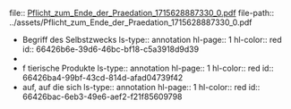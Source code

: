 file:: [Pflicht_zum_Ende_der_Praedation_1715628887330_0.pdf](../assets/Pflicht_zum_Ende_der_Praedation_1715628887330_0.pdf)
file-path:: ../assets/Pflicht_zum_Ende_der_Praedation_1715628887330_0.pdf

- Begriff des Selbstzwecks
  ls-type:: annotation
  hl-page:: 1
  hl-color:: red
  id:: 66426b6e-39d6-46bc-bf18-c5a3918d9d39
-
- f tierische Produkte
  ls-type:: annotation
  hl-page:: 1
  hl-color:: red
  id:: 66426ba4-99bf-43cd-814d-afad04739f42
- auf, auf die sich 
  ls-type:: annotation
  hl-page:: 1
  hl-color:: red
  id:: 66426bac-6eb3-49e6-aef2-f21f85609798